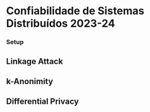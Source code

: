 # Confiabilidade de Sistemas Distribuídos 2023-24

### Setup

## Linkage Attack

## k-Anonimity

## Differential Privacy
